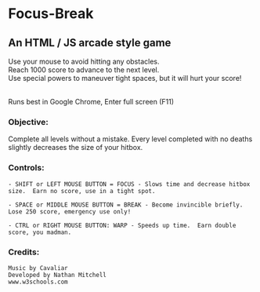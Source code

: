 # Focus-Break

## An HTML / JS arcade style game

Use your mouse to avoid hitting any obstacles. <br>
Reach 1000 score to advance to the next level. <br>
Use special powers to maneuver tight spaces, but it will hurt your score!

<br>
Runs best in Google Chrome, Enter full screen (F11)

### Objective:

Complete all levels without a mistake.  Every level completed with no deaths slightly decreases the size of your hitbox.

### Controls:

	- SHIFT or LEFT MOUSE BUTTON = FOCUS - Slows time and decrease hitbox size.  Earn no score, use in a tight spot.
	
	- SPACE or MIDDLE MOUSE BUTTON = BREAK - Become invincible briefly.  Lose 250 score, emergency use only!
	
	- CTRL or RIGHT MOUSE BUTTON: WARP - Speeds up time.  Earn double score, you madman.

### Credits:

	Music by Cavaliar
	Developed by Nathan Mitchell
	www.w3schools.com
